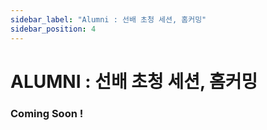 ```yaml
---
sidebar_label: "Alumni : 선배 초청 세션, 홈커밍"
sidebar_position: 4
---
```


# ALUMNI : 선배 초청 세션, 홈커밍

### Coming Soon !
